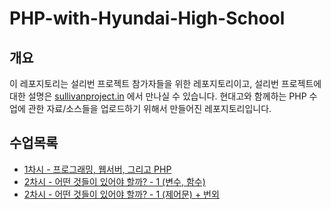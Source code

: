 # PHP-with-Hyundai-High-School

## 개요

 이 레포지토리는 설리번 프로젝트 참가자들을 위한 레포지토리이고, 설리번 프로젝트에 대한 설명은 [sullivanproject.in](http://sullivanproject.in/) 에서 만나실 수 있습니다.
 현대고와 함께하는 PHP 수업에 관한 자료/소스들을 업로드하기 위해서 만들어진 레포지토리입니다.

## 수업목록
* [1차시 - 프로그래밍, 웹서버, 그리고 PHP](./1차시)
* [2차시 - 어떤 것들이 있어야 할까? - 1 (변수, 함수)](./2차시)
* [2차시 - 어떤 것들이 있어야 할까? - 1 (제어문) + 번외](./3차시)